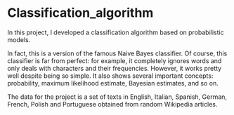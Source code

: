 # Classification_algorithm
In this project, I developed a classification algorithm based on probabilistic models.

In fact, this is a version of the famous Naive Bayes classifier. Of course, this classifier is far from perfect: for example, it completely ignores words and only deals with characters and their frequencies. However, it works pretty well despite being so simple. It also shows several important concepts: probability, maximum likelihood estimate, Bayesian estimates, and so on.

The data for the project is a set of texts in English, Italian, Spanish, German, French, Polish and Portuguese obtained from random Wikipedia articles.
